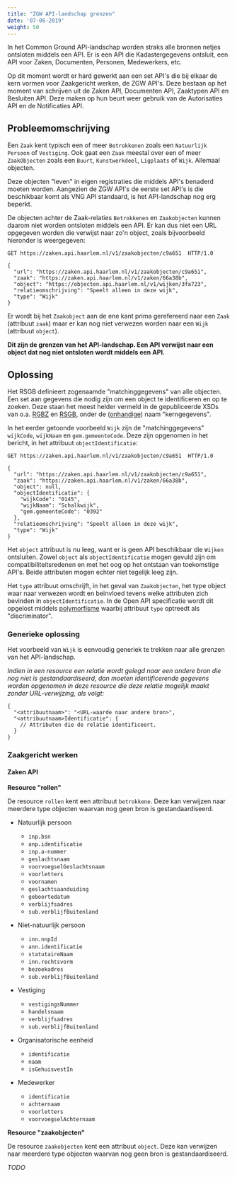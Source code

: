 ```yaml
---
title: "ZGW API-landschap grenzen"
date: '07-06-2019'
weight: 50
---
```


In het Common Ground API-landschap worden straks alle bronnen netjes ontsloten 
middels een API. Er is een API die Kadastergegevens ontsluit, een API voor 
Zaken, Documenten, Personen, Medewerkers, etc.

Op dit moment wordt er hard gewerkt aan een set API's die bij elkaar de
kern vormen voor Zaakgericht werken, de ZGW API's. Deze bestaan op het moment
van schrijven uit de Zaken API, Documenten API, Zaaktypen API en Besluiten API.
Deze maken op hun beurt weer gebruik van de Autorisaties API en de Notificaties 
API.

## Probleemomschrijving

Een `Zaak` kent typisch een of meer `Betrokkenen` zoals een 
`Natuurlijk Persoon` of `Vestiging`. Ook gaat een `Zaak` meestal over een of 
meer `ZaakObjecten` zoals een `Buurt`, `Kunstwerkdeel`, `Ligplaats` of `Wijk`. 
Allemaal objecten.

Deze objecten "leven" in eigen registraties die middels API's benaderd moeten 
worden. Aangezien de ZGW API's de eerste set API's is die beschikbaar komt als 
VNG API standaard, is het API-landschap nog erg beperkt.

De objecten achter de Zaak-relaties `Betrokkenen` en `Zaakobjecten` kunnen 
daarom niet worden ontsloten middels een API. Er kan dus niet een URL opgegeven
worden die verwijst naar zo'n object, zoals bijvoorbeeld hieronder is 
weergegeven:

```http
GET https://zaken.api.haarlem.nl/v1/zaakobjecten/c9a651  HTTP/1.0

{
  "url": "https://zaken.api.haarlem.nl/v1/zaakobjecten/c9a651",
  "zaak": "https://zaken.api.haarlem.nl/v1/zaken/66a38b",
  "object": "https://objecten.api.haarlem.nl/v1/wijken/3fa723",
  "relatieomschrijving": "Speelt alleen in deze wijk",
  "type": "Wijk"
}
```

Er wordt bij het `Zaakobject` aan de ene kant prima gerefereerd naar een `Zaak`
(attribuut `zaak`) maar er kan nog niet verwezen worden naar een `Wijk`
(attribuut `object`).

**Dit zijn de grenzen van het API-landschap. Een API verwijst naar een object
dat nog niet ontsloten wordt middels een API.**

## Oplossing

Het RSGB definieert zogenaamde "matchinggegevens" van alle objecten. Een set 
aan gegevens die nodig zijn om een object te identificeren en op te zoeken. 
Deze staan het meest helder vermeld in de gepubliceerde XSDs van o.a. [RGBZ] en
[RSGB], onder de ([onhandige][matching-vs-kern-gegevens]) naam "kerngegevens".

In het eerder getoonde voorbeeld `Wijk` zijn de "matchinggegevens" `wijkCode`, 
`wijkNaam` en `gem.gemeenteCode`. Deze zijn opgenomen in het bericht, in het 
attribuut `objectIdentificatie`:

```http
GET https://zaken.api.haarlem.nl/v1/zaakobjecten/c9a651  HTTP/1.0

{
  "url": "https://zaken.api.haarlem.nl/v1/zaakobjecten/c9a651",
  "zaak": "https://zaken.api.haarlem.nl/v1/zaken/66a38b",
  "object": null,
  "objectIdentificatie": {
    "wijkCode": "0145",
    "wijkNaam": "Schalkwijk",
    "gem.gemeenteCode": "0392"
  },
  "relatieomschrijving": "Speelt alleen in deze wijk",
  "type": "Wijk"
}
```

Het `object` attribuut is nu leeg, want er is geen API beschikbaar die `Wijken`
ontsluiten. Zowel `object` als `objectIdentificatie` mogen gevuld zijn om
compatibiliteitsredenen en met het oog op het ontstaan van toekomstige API's.
Beide attributen mogen echter niet tegelijk leeg zijn.

Het `type` attribuut omschrijft, in het geval van `Zaakobjecten`, het type 
object waar naar verwezen wordt en beïnvloed tevens welke attributen zich 
bevinden in `objectIdentificatie`. In de Open API specificatie wordt dit 
opgelost middels [polymorfisme] waarbij attribuut `type` optreedt als 
"discriminator".

### Generieke oplossing

Het voorbeeld van `Wijk` is eenvoudig generiek te trekken naar alle grenzen van
het API-landschap.

*Indien in een resource een relatie wordt gelegd naar een andere bron die nog 
niet is gestandaardiseerd, dan moeten identificerende gegevens worden opgenomen
in deze resource die deze relatie mogelijk maakt zonder URL-verwijzing, als 
volgt:*

```
{
  "<attribuutnaam>": "<URL-waarde naar andere bron>",
  "<attribuutnaam>Identificatie": {
    // Attributen die de relatie identificeert.
  }
}
```

### Zaakgericht werken

#### Zaken API

**Resource "rollen"**

De resource `rollen` kent een attribuut `betrokkene`. Deze kan verwijzen naar 
meerdere type objecten waarvan nog geen bron is gestandaardiseerd.

* Natuurlijk persoon
    
    * `inp.bsn`
    * `anp.identificatie`
    * `inp.a-nummer`
    * `geslachtsnaam`
    * `voorvoegselGeslachtsnaam`
    * `voorletters`
    * `voornamen`
    * `geslachtsaanduiding`
    * `geboortedatum`
    * `verblijfsadres`
    * `sub.verblijfBuitenland`

* Niet-natuurlijk persoon

    * `inn.nnpId`
    * `ann.identificatie`
    * `statutaireNaam`
    * `inn.rechtsvorm`
    * `bezoekadres`
    * `sub.verblijfBuitenland`

* Vestiging

    * `vestigingsNummer`
    * `handelsnaam`
    * `verblijfsadres`
    * `sub.verblijfBuitenland`

* Organisatorische eenheid

    * `identificatie`
    * `naam`
    * `isGehuisvestIn`

* Medewerker

    * `identificatie`
    * `achternaam`
    * `voorletters`
    * `voorvoegselAchternaam`

**Resource "zaakobjecten"**

De resource `zaakobjecten` kent een attribuut `object`. Deze kan verwijzen naar 
meerdere type objecten waarvan nog geen bron is gestandaardiseerd.

*TODO*


[matching-vs-kern-gegevens]: https://discussie.kinggemeenten.nl/discussie/gemma/stuf-301/wijzig-de-term-kerngegevens-matchinggegevens
[RSGB]: https://www.gemmaonline.nl/index.php/Sectormodel_Basisgegevens:_StUF-BG
[RGBZ]: https://www.gemmaonline.nl/index.php/Documentatie_Zaak-_en_Documentservices
[polymorfisme]: https://swagger.io/docs/specification/data-models/inheritance-and-polymorphism/
